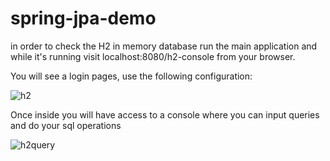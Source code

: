 # spring-jpa-demo

in order to check the H2 in memory database run the main application and while it's running visit localhost:8080/h2-console from your browser.

You will see a login pages, use the following configuration:

![h2](https://i.ibb.co/RNBDKqF/h2console.png)

Once inside you will have access to a console where you can input queries and do your sql operations 

![h2query](https://i.ibb.co/KFZXBc5/h2console-query.png)
